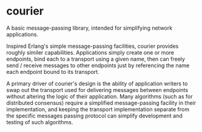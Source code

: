 courier
=======

A basic message-passing library, intended for simplifying network applications.

Inspired Erlang's simple message-passing facilities, courier provides roughly similer capabilities.  Applications simply 
create one or more endpoints, bind each to a transport using a given name, then can freely send / receive messages to
other endpoints just by referencing the name each endpoint bound to its transport.

A primary driver of courier's design is the ability of application writers to swap out the transport used for
delivering messages between endpoints without altering the logic of their application.  Many algorithms (such as for
distributed consensus) require a simplified message-passing facility in their implementation, and keeping the
transport implementation separate from the specific messages passing protocol can simplify development and testing of
such algorithms.
